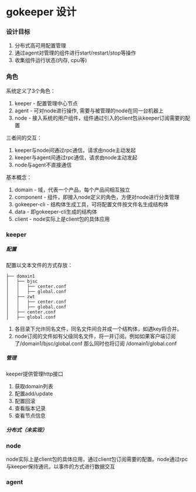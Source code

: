 gokeeper 设计
==============

### 设计目标

1. 分布式高可用配置管理
2. 通过agent对管理的组件进行start/restart/stop等操作
3. 收集组件运行状态(内存, cpu等)

### 角色

系统定义了3个角色：
1. keeper - 配置管理中心节点
2. agent  - 可对node进行操作, 需要与被管理的node在同一台机器上
3. node   - 接入系统的用户组件，组件通过引入的client包从keeper订阅需要的配置

三者间的交互：
1. keeper与node间通过rpc通信，请求由node主动发起
2. keeper与agent间通过rpc通信，请求由node主动发起
3. node与agent不直接通信

基本概念：
1. domain     - 域，代表一个产品，每个产品间相互独立
2. component  - 组件，即接入node定义的角色，方便对node进行分类管理
3. gokeeper-cli - 结构体生成工具，可将配置文件按文件名生成结构体
4. data - 即gokeeper-cli生成的结构体
5. client - node实际上是client包的具体应用

### keeper

##### 配置
配置以文本文件的方式存放：

```
├── domain1
│   ├── bjsc
│   │   ├── center.conf
│   │   ├── global.conf
│   ├── zwt
│   │   ├── center.conf
│   │   ├── global.conf
│   ├── center.conf
│   ├── global.conf
```

1. 各目录下允许同名文件，同名文件间合并成一个结构体，如遇key将合并。
2. node订阅的文件如有父级同名文件，将一并订阅。例如如果客户端订阅了/domain1/bjsc/global.conf 那么同时也将订阅 /domain1/global.conf

##### 管理

keeper提供管理http接口

1. 获取domain列表
2. 配置add/update
3. 配置回滚
4. 查看版本记录
5. 查看节点信息

##### 分布式（未实现）

### node

node实际上是client包的具体应用，通过client包订阅需要的配置。node通过rpc与keeper保持通讯，以事件的方式进行数据交互


### agent




